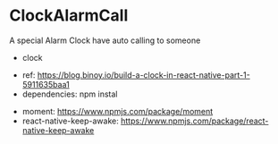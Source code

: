 # ClockAlarmCall
A special Alarm Clock have auto calling to someone

* clock
- ref: https://blog.binoy.io/build-a-clock-in-react-native-part-1-5911635baa1
- dependencies: npm instal <name>
+ moment: https://www.npmjs.com/package/moment
+ react-native-keep-awake: https://www.npmjs.com/package/react-native-keep-awake


